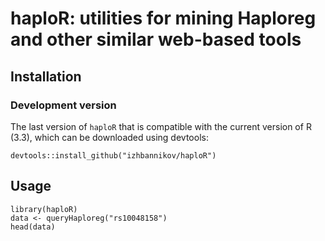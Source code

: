 # haploR: utilities for mining Haploreg and other similar web-based tools

## Installation

### Development version

The last version of ```haploR``` that is compatible with the current version of R (3.3), 
which can be downloaded using devtools:

```
devtools::install_github("izhbannikov/haploR")
```

## Usage

```
library(haploR)
data <- queryHaploreg("rs10048158")
head(data)
```